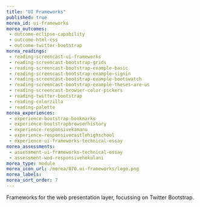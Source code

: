 ```yaml
---
title: "UI Frameworks"
published: true
morea_id: ui-frameworks
morea_outcomes:
 - outcome-eclipse-capability
 - outcome-html-css
 - outcome-twitter-bootstrap
morea_readings:
 - reading-screencast-ui-frameworks
 - reading-screencast-bootstrap-grids
 - reading-screencast-bootstrap-example-basic
 - reading-screencast-bootstrap-example-signin
 - reading-screencast-bootstrap-example-bootswatch
 - reading-screencast-bootstrap-example-theses-are-us
 - reading-screencast-browser-color-pickers
 - reading-twitter-bootstrap
 - reading-colorzilla
 - reading-palette
morea_experiences:
 - experience-bootstrap-bookmarks
 - experience-bootstrapbrowserhistory
 - experience-responsivekamanu
 - experience-responsivecastlehighschool
 - experience-ui-frameworks-technical-essay
morea_assessments:
 - assessment-ui-frameworks-technical-essay
 - assessment-wod-responsivehokulani
morea_type: module
morea_icon_url: /morea/070.ui-frameworks/logo.png
morea_labels:
morea_sort_order: 7
---
```


Frameworks for the web presentation layer, focussing on Twitter Bootstrap.



